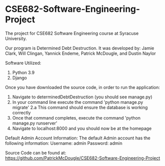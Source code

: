 # CSE682-Software-Engineering-Project
The project for CSE682 Software Engineering course at Syracuse University.

Our program is Determined Debt Destruction.  It was developed by:
Jamie Clark, Will Clingan, Yannick Endeme, Patrick McDougle, and Dustin Naylor

Software Utilized:
   1. Python 3.9
   2. Django

Once you have downloaded the source code, in order to run the application:
1. Navigate to determinedDebtDestruction (you should see manage.py)
2. In your command line execute the command 'python manage.py migrate'
   2.a This command should ensure the database is working correctly
3. Once that command completes, execute the command 'python manage.py runserver'
4. Navigate to localhost:8000 and you should now be at the homepage

Default Admin Account Information:
  The default Admin account has the following information:
    Username: admin
    Password: admin
    
Source Code can be found at:
https://github.com/PatrickMcDougle/CSE682-Software-Engineering-Project
